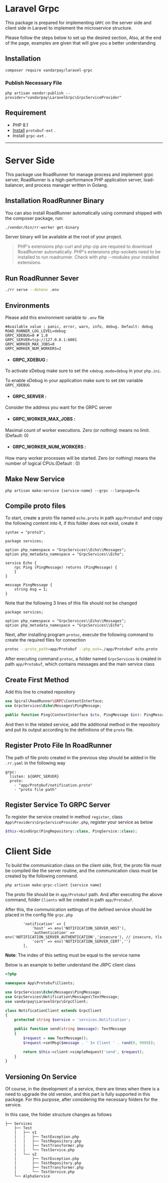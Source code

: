 # Laravel Grpc

This package is prepared for implementing `GRPC` on the server side and client side in Laravel to implement the
microservice structure.

Please follow the steps below to set up the desired section, Also, at the end of the page, examples are given that will
give you a better understanding

## Installation

    composer require vandarpay/laravel-grpc

### Publish Necessary File

    php artisan vendor:publish --provider="vandarpay\LaravelGrpc\GrpcServiceProvider"

## Requirement

- PHP 8.1
- [Install](https://github.com/protocolbuffers/protobuf/tree/master/php) `protobuf-ext` .
- Install `grpc-ext` .

_________________

# Server Side

This package use RoadRunner for manage process and implement grpc server, RoadRunner is a high-performance PHP
application server, load-balancer, and process manager written in Golang.

## Installation RoadRunner Binary

You can also install RoadRunner automatically using command shipped with the composer package, run:

```bash
./vendor/bin/rr-worker get-binary
```

Server binary will be available at the root of your project.

> PHP's extensions php-curl and php-zip are required to download RoadRunner automatically. PHP's extensions php-sockets need to be installed to run roadrunner. Check with php --modules your installed extensions.

## Run RoadRunner Sever

```bash
./rr serve --dotenv .env
```

## Environments

Please add this environment variable to `.env` file

    #Available value : panic, error, warn, info, debug. Default: debug
    ROAD_RUNNER_LOG_LEVEL=debug
    GRPC_XDEBUG=0 # 1,0
    GRPC_SERVER=tcp://127.0.0.1:6001
    GRPC_WORKER_MAX_JOBS=0
    GRPC_WORKER_NUM_WORKERS=2

- #### GRPC_XDEBUG :

To activate xDebug make sure to set the `xdebug.mode=debug` in your `php.ini`.

To enable xDebug in your application make sure to set `ENV` variable `GRPC_XDEBUG`

- #### GRPC_SERVER :

Consider the address you want for the GRPC server

- #### GRPC_WORKER_MAX_JOBS :

Maximal count of worker executions. Zero (or nothing) means no limit.(Default: 0)

- #### GRPC_WORKER_NUM_WORKERS :

How many worker processes will be started. Zero (or nothing) means the number of logical CPUs.(Default : 0)

## Make New Service

    php artisan make:service {service-name} --grpc --language=fa

## Compile proto files

To start, create a proto file named `echo.proto` in path `app/Protobuf` and copy the following content into it, if this
folder does not exist, create it

```
syntax = "proto3";

package services;

option php_namespace = "GrpcServices\\Echo\\Messages";
option php_metadata_namespace = "GrpcServices\\Echo";

service Echo {
    rpc Ping (PingMessage) returns (PingMessage) {
    }
}

message PingMessage {
    string msg = 1;
}
```

Note that the following 3 lines of this file should not be changed

```
package services;

option php_namespace = "GrpcServices\\Echo\\Messages";
option php_metadata_namespace = "GrpcServices\\Echo";
```

Next, after installing program `protoc`, execute the following command to create the required files for connection

```bash
protoc --proto_path=app/Protobuf --php_out=./app/Protobuf echo.proto
```

After executing command `protoc`, a folder named `GrpcServices` is created in path `app/Protobuf`, which contains
messages and the main service class

## Create First Method

Add this line to created repository

```php
use Spiral\RoadRunner\GRPC\ContextInterface;
use GrpcServices\Echo\Messages\PingMessage;

public function Ping(ContextInterface $ctx, PingMessage $in): PingMessage;
```

And then in the related service, add the additional method in the repository and put its output according to the
definitions of the `proto` file.

## Register Proto File In RoadRunner

The path of file proto created in the previous step should be added in file `.rr.yaml` in the following way

```
grpc:
  listen: ${GRPC_SERVER}
  proto:
    - "app/Protobuf/notification.proto"
    - "proto file path"
```

## Register Service To GRPC Server

To register the service created in method `register`, class `App\Providers\GrpcServiceProvider.php`, register your
service as below

```php
$this->bindGrpc(PingRepository::class, PingService::class);
```

# Client Side

To build the communication class on the client side, first, the proto file must be compiled like the server routine, and
the communication class must be created by the following command.

```
php artisan make:grpc-client {service name}
```

The proto file should be in `app/Protobuf` path. And after executing the above command, folder `Clients` will be created
in path `app/Protobuf`.

After this, the communication settings of the defined service should be placed in the config file `grpc.php`

```
        'notification' => [
            'host' => env('NOTIFICATION_SERVER_HOST'),
            'authentication' => env('NOTIFICATION_SERVER_AUTHENTICATION','insecure'), // insecure, tls
            'cert' => env('NOTIFICATION_SERVER_CERT','')
        ],
```

**Note**: The index of this setting must be equal to the service name

Below is an example to better understand the JRPC client class
```php
<?php

namespace App\Protobuf\Clients;

use GrpcServices\Echo\Messages\PingMessage;
use GrpcServices\Notification\Messages\TextMessage;
use vandarpay\LaravelGrpc\GrpcClient;

class NotificationClient extends GrpcClient
{
    protected string $service = 'services.Notification';

    public function send(string $message): TextMessage
    {
        $request = new TextMessage();
        $request->setMsg($message . ' In Client ' . rand(0, 9999));

        return $this->client->simpleRequest('send', $request);
    }
}
```

## Versioning On Service

Of course, in the development of a service, there are times when there is a need to upgrade the old version, and this
part is fully supported in this package. For this purpose, after considering the necessary folders for the service.

In this case, the folder structure changes as follows

```
├── Services
    ├── Test 
    |   ├── v1
    |   |   ├── TestException.php
    |   |   ├── TestRepository.php
    |   |   ├── TestTransformer.php
    |   |   └── TestService.php
    |   └── v2
    |       ├── TestException.php
    |       ├── TestRepository.php
    |       ├── TestTransformer.php
    |       └── TestService.php
    └── AlphaService
```

